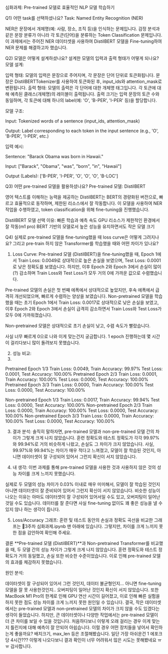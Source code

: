 심화과제: Pre-trained 모델로 효율적인 NLP 모델 학습하기

Q1) 어떤 task를 선택하셨나요?
Task: Named Entity Recognition (NER)

NER은 문장에서 개체명(예: 사람, 장소, 조직 등)을 인식하는 문제입니다. 감정 분석과 같은 문장 분류가 아니라 각 토큰(단어)을 분류하는 Token Classification 문제입니다. 이 과제에서는 주어진 NER 데이터셋을 사용하여 DistilBERT 모델을 Fine-tuning하여 NER 문제를 해결하고자 했습니다.

Q2) 모델은 어떻게 설계하셨나요? 설계한 모델의 입력과 출력 형태가 어떻게 되나요?
모델 설계:

입력 형태: 모델의 입력은 문장으로 주어지며, 각 문장은 단어 단위로 토큰화됩니다. 문장은 DistilBERTTokenizer를 사용하여 토큰화된 후, input_ids와 attention_mask로 변환됩니다.
출력 형태: 모델의 출력은 각 단어에 대한 개체명 태그입니다. 각 토큰에 대해 예측된 클래스(개체명)의 레이블이 출력됩니다. 출력 크기는 입력 문장의 토큰 수와 동일하며, 각 토큰에 대해 하나의 label(예: 'O', 'B-PER', 'I-PER' 등)을 할당합니다.

모델 구조:

Input: Tokenized words of a sentence (input_ids, attention_mask)

Output: Label corresponding to each token in the input sentence (e.g., 'O', 'B-PER', 'I-PER', etc.)

입력 예시:

Sentence: "Barack Obama was born in Hawaii."

Input: ["Barack", "Obama", "was", "born", "in", "Hawaii"]

Output (Labels): ['B-PER', 'I-PER', 'O', 'O', 'O', 'B-LOC']


Q3) 어떤 pre-trained 모델을 활용하셨나요?
Pre-trained 모델: DistilBERT

영어 텍스트를 이해하는 능력을 제공하는 DistilBERT는 BERT의 경량화된 버전으로, 빠르고 효율적으로 동작하며, 제한된 리소스에서 잘 작동합니다. 이 모델을 사용하여 NER 작업을 수행하였고, token classification을 위해 fine-tuning을 진행했습니다.

DistilBERT 모델 선택 이유:
빠른 학습과 예측 속도
GPU 리소스가 제한적인 환경에서 잘 작동(m1 pro)
BERT 기반의 모델로서 높은 성능을 유지하면서도 작은 모델 크기

Q4) 실제로 pre-trained 모델을 fine-tuning했을 때 loss curve은 어떻게 그려지나요? 그리고 pre-train 하지 않은 Transformer를 학습했을 때와 어떤 차이가 있나요?

1. Loss Curve:
Pre-trained 모델 (DistilBERT)을 fine-tuning했을 때, Epoch 1에서 Train Loss: 0.0049로 상대적으로 높은 손실을 보였으며, Test Loss: 0.0001로 낮은 정확도를 보였습니다.
하지만, 이후 Epoch 2와 Epoch 3에서 손실이 많이(?) 감소하며 Train Loss와 Test Loss가 모두 거의 0에 가까운 값으로 수렴했습니다.

Pre-trained 모델의 손실은 첫 번째 에폭에서 상대적으로 높았지만, 후속 에폭에서 급격히 개선되었으며, 빠르게 수렴하는 양상을 보였습니다.
Non-pretrained 모델을 학습했을 때는 초기 Epoch 1에서 Train Loss: 0.0017로 상대적으로 낮은 손실을 보였고, 이후 Epoch 2와 Epoch 3에서 손실이 급격히 감소하면서 Train Loss와 Test Loss가 모두 0에 가까워졌습니다.

Non-pretrained 모델은 상대적으로 초기 손실이 낮고, 수렴 속도가 빨랐습니다.

사실 너무 빠르게 0으로 나와 이게 맞는건지 궁금합니다.
1 epoch 진행하는데 몇 시간이 걸리다보니 많이 돌려보지 못했습니다.

2. 성능 비교:
3. 
Pretrained Epoch 1/3
Train Loss: 0.0049, Train Accuracy: 99.97%
Test Loss: 0.0001, Test Accuracy: 100.00%
Pretrained Epoch 2/3
Train Loss: 0.0001, Train Accuracy: 100.00%
Test Loss: 0.0000, Test Accuracy: 100.00%
Pretrained Epoch 3/3
Train Loss: 0.0000, Train Accuracy: 100.00%
Test Loss: 0.0000, Test Accuracy: 100.00%

Non-pretrained Epoch 1/3
Train Loss: 0.0017, Train Accuracy: 99.94%
Test Loss: 0.0000, Test Accuracy: 100.00%
Non-pretrained Epoch 2/3
Train Loss: 0.0000, Train Accuracy: 100.00%
Test Loss: 0.0000, Test Accuracy: 100.00%
Non-pretrained Epoch 3/3
Train Loss: 0.0000, Train Accuracy: 100.00%
Test Loss: 0.0000, Test Accuracy: 100.00%

3. 결과 분석:
솔직히 말하자면, pre-trained 모델과 non-pre-trained 모델 간의 차이가 그렇게 크게 나지 않았습니다.
훈련 정확도와 테스트 정확도가 각각 99.97%와 99.94%로 거의 비슷하게 나왔고, 손실도 그 차이가 크지 않았습니다.
사실, 99.97%와 99.94%는 차이가 매우 적다고 느껴졌고, 모델이 잘 학습된 것인지, 아니면 데이터셋이 잘 구성되어 있어서 그런지 확신이 서지 않았습니다.

4. 내 생각:
이번 과제를 통해 pre-trained 모델을 사용한 것과 사용하지 않은 것의 성능 차이를 크게 느끼지 못했습니다.

실제로 두 모델의 성능 차이가 0.03% 이내로 매우 미미해서, 모델이 잘 학습된 것인지 아니면 데이터셋이 잘 준비되어 있어서 그런지 확신이 서지 않았습니다.
비슷한 성능이 나오는 이유는 아마도 데이터셋이 잘 구성되어 있어서일 수도 있고, 오버피팅이 일어난 것일 수도 있습니다. 데이터를 잘 준다면 사실 fine-tuning 없이도 꽤 좋은 성능을 낼 수 있지 않나 하는 생각이 듭니다.

5. Loss/Accuracy 그래프:
훈련 및 테스트 동안의 손실과 정확도 곡선을 비교한 그래프는 3주차 심화과제.ipynb 맨 아래에 있습니다.
그렇지만, 차이를 크게 느끼지 못한 점을 감안하여 확인해 주세요.

결론
**Pre-trained 모델 (DistilBERT)**과 Non-pretrained Transformer를 비교했을 때, 두 모델 간의 성능 차이가 그렇게 크게 나지 않았습니다. 훈련 정확도와 테스트 정확도가 거의 동일했고, 손실 또한 비슷한 수준이었습니다. 이로 인해 pre-trained 모델의 효과를 체감하지 못했습니다.

원인 분석:

데이터셋이 잘 구성되어 있어서 그런 것인지,
데이터 불균형인지... 아니면 fine-tuning 모델을 잘 못 사용한것인지..
오버피팅이 일어난 것인지 확신이 서지 않았습니다.
또한 MacBook M1 Pro의 한계로 인해 GPU 연산 시간이 길어졌고, 이로 인해 빠른 실험을 하지 못한 점도 성능 차이를 크게 느끼지 못한 원인일 수 있습니다.
결국, 작은 데이터셋에서는 pre-trained 모델과 non-pretrained 모델의 차이가 크지 않을 수도 있겠다는 생각이 들었습니다. 하지만, 큰 데이터셋이나 다양한 작업에서는 pre-trained 모델이 더 큰 차이를 보일 수 있을 것입니다.
처음하다보니 이렇게 오래 걸리는 경우 이게 맞는지 틀린지에 대해 예측이 잘 안되어 아쉽습니다.
이럴 경우 어떤 장치들을 넣어서 확인하는게 좋을까요? 배치크기, max_len 등은 조절해봤습니다.
일단 가장 아쉬운건 1 에포크당 4시간??? 이렇게 나오다보니 결과 확인이 너무 어려워서 많은 시도는 못해봤네요 ㅠㅠ
감사합니다.
